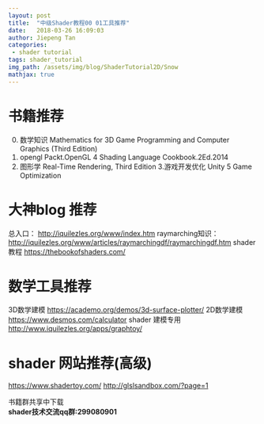 ```yaml
---
layout: post
title:  "中级Shader教程00 01工具推荐"
date:   2018-03-26 16:09:03
author: Jiepeng Tan
categories: 
 - shader tutorial
tags: shader_tutorial
img_path: /assets/img/blog/ShaderTutorial2D/Snow
mathjax: true
---
```



# 书籍推荐
0. 数学知识
  Mathematics for 3D Game Programming and Computer Graphics (Third Edition)
1. opengl 
  Packt.OpenGL 4 Shading Language Cookbook.2Ed.2014
2. 图形学
  Real-Time Rendering, Third Edition
3.游戏开发优化
  Unity 5 Game Optimization

# 大神blog 推荐
  总入口：
  http://iquilezles.org/www/index.htm
  raymarching知识：
  http://iquilezles.org/www/articles/raymarchingdf/raymarchingdf.htm
  shader 教程
  https://thebookofshaders.com/

# 数学工具推荐
  3D数学建模
  https://academo.org/demos/3d-surface-plotter/
  2D数学建模
  https://www.desmos.com/calculator
  shader 建模专用
  http://www.iquilezles.org/apps/graphtoy/

# shader 网站推荐(高级)
  https://www.shadertoy.com/
  http://glslsandbox.com/?page=1

书籍群共享中下载  
**shader技术交流qq群:299080901**